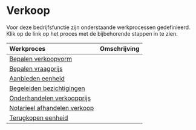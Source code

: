 # Verkoop

Voor deze bedrijfsfunctie zijn onderstaande werkprocessen gedefinieerd. Klik op de link op het proces met de bijbehorende stappen in te zien.

Werkproces | Omschrijving
:--- | :---
[Bepalen verkoopvorm](bepalen-verkoopvorm/) | 
[Bepalen vraagprijs](bepalen-vraagprijs/) | 
[Aanbieden eenheid](aanbieden-eenheid/) | 
[Begeleiden bezichtigingen](begeleiden-bezichtigingen/) | 
[Onderhandelen verkoopprijs](onderhandelen-verkoopprijs/) | 
[Notarieel afhandelen verkoop](notarieel-afhandelen-verkoop/) | 
[Terugkopen eenheid](terugkopen-eenheid/) | 
